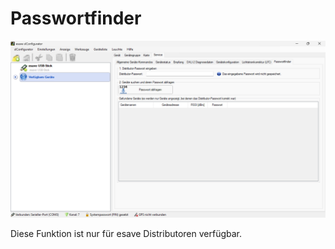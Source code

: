 # Passwortfinder
![Passwortfinder](passwort-finder.png)  

Diese Funktion ist nur für esave Distributoren verfügbar.
